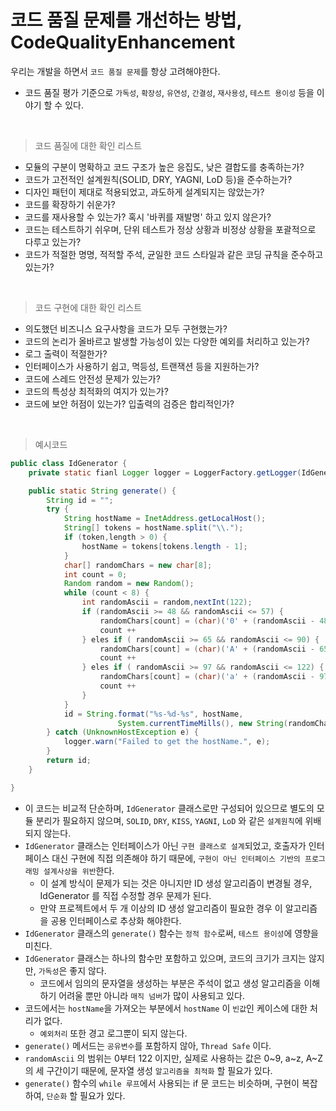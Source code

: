 # 코드 품질 문제를 개선하는 방법, CodeQualityEnhancement

우리는 개발을 하면서 `코드 품질 문제`를 항상 고려해야한다. 

- 코드 품질 평가 기준으로 `가독성`, `확장성`, `유연성`, `간결성`, `재사용성`, `테스트 용이성` 등을 이야기 할 수 있다.

<br>

> 코드 품질에 대한 확인 리스트

- 모듈의 구분이 명확하고 코드 구조가 높은 응집도, 낮은 결합도를 충족하는가?
- 코드가 고전적인 설계원칙(SOLID, DRY, YAGNI, LoD 등)을 준수하는가?
- 디자인 패턴이 제대로 적용되었고, 과도하게 설계되지는 않았는가?
- 코드를 확장하기 쉬운가?
- 코드를 재사용할 수 있는가? 혹시 '바퀴를 재발명' 하고 있지 않은가?
- 코드는 테스트하기 쉬우며, 단위 테스트가 정상 상황과 비정상 상황을 포괄적으로 다루고 있는가?
- 코드가 적절한 명명, 적적할 주석, 균일한 코드 스타일과 같은 코딩 규칙을 준수하고 있는가?

<br>

> 코드 구현에 대한 확인 리스트

- 의도했던 비즈니스 요구사항을 코드가 모두 구현했는가?
- 코드의 논리가 올바르고 발생할 가능성이 있는 다양한 예외를 처리하고 있는가?
- 로그 출력이 적절한가?
- 인터페이스가 사용하기 쉽고, 멱등성, 트랜잭션 등을 지원하는가?
- 코드에 스레드 안전성 문제가 있는가?
- 코드의 특성상 최적화의 여지가 있는가?
- 코드에 보안 허점이 있는가? 입출력의 검증은 합리적인가?
<br>

> 예시코드

```java
public class IdGenerator {
	private static fianl Logger logger = LoggerFactory.getLogger(IdGenerator.class);

	public static String generate() {
		String id = "";
		try {
			String hostName = InetAddress.getLocalHost();
			String[] tokens = hostName.split("\\.");
			if (token,length > 0) {
				hostName = tokens[tokens.length - 1];
			}
			char[] randomChars = new char[8];
			int count = 0;
			Random random = new Random();
			while (count < 8) {
				int randomAscii = random,nextInt(122);
				if (randomAscii >= 48 && randomAscii <= 57) {
					randomChars[count] = (char)('0' + (randomAscii - 48));
					count ++
				} eles if ( randomAscii >= 65 && randomAscii <= 90) {
					randomChars[count] = (char)('A' + (randomAscii - 65));
					count ++
				} eles if ( randomAscii >= 97 && randomAscii <= 122) {
					randomChars[count] = (char)('a' + (randomAscii - 97));
					count ++
				}
			}
			id = String.format("%s-%d-%s", hostName,
						System.currentTimeMills(), new String(randomChars));
		} catch (UnknownHostException e) {
			logger.warn("Failed to get the hostName.", e);
		}
		return id;
	}

}
```


- 이 코드는 비교적 단순하며, `IdGenerator` 클래스로만 구성되어 있으므로 별도의 모듈 분리가 필요하지 않으며, `SOLID`, `DRY`, `KISS`, `YAGNI`, `LoD` 와 같은 `설계원칙`에 위배되지 않는다.
- `IdGenerator` 클래스는 인터페이스가 아닌 `구현 클래스로 설계`되었고, 호출자가 인터페이스 대신 구현에 직접 의존해야 하기 때문에, `구현이 아닌 인터페이스 기반의 프로그래밍 설계사상을 위반`한다.
	- 이 설계 방식이 문제가 되는 것은 아니지만 ID 생성 알고리즘이 변경될 경우, IdGenerator 를 직접 수정할 경우 문제가 된다.
	- 만약 프로젝트에서 두 개 이상의 ID 생성 알고리즘이 필요한 경우 이 알고리즘을 공용 인터페이스로 추상화 해야한다.
- `IdGenerator` 클래스의 `generate()` 함수는 `정적 함수`로써, `테스트 용이성`에 영향을 미친다.
- `IdGenerator` 클래스는 하나의 함수만 포함하고 있으며, 코드의 크기가 크지는 않지만, `가독성`은 좋지 않다.
	- 코드에서 임의의 문자열을 생성하는 부분은 주석이 없고 생성 알고리즘을 이해하기 어려울 뿐만 아니라 `매직 넘버`가 많이 사용되고 있다.
- 코드에서는 `hostName`을 가져오는 부분에서 `hostName` 이 `빈값`인 케이스에 대한 처리가 없다.
	- `예외처리` 또한 경고 로그뿐이 되지 않는다.
- `generate()` 메서드는 `공유변수`를 포함하지 않아, `Thread Safe` 이다.
- `randomAscii` 의 범위는 0부터 122 이지만, 실제로 사용하는 값은 0~9, a~z, A~Z 의 세 구간이기 때문에, 문자열 생성 `알고리즘을 최적화` 할 필요가 있다.
- `generate()` 함수의 `while 루프`에서 사용되는 if 문 코드는 비슷하며, 구현이 복잡하여, `단순화` 할 필요가 있다.
